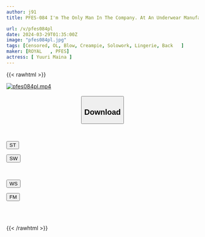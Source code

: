 ```yaml
---
author: j91
title: PFES-084 I'm The Only Man In The Company. At An Underwear Manufacturer Full Of Women, She Is Sexually Harassed Every Day By Her Beautiful Boss Who Stands Out With A Strong Sexual Desire. Yuri Maina

url: /v/pfes084pl
date: 2024-03-29T01:35:00Z
image: "pfes084pl.jpg"
tags: [Censored, OL, Blow, Creampie, Solowork, Lingerie, Back	]
maker: [ROYAL   , PFES]
actress: [ Yuuri Maina ]
---
```



{{< rawhtml >}}

<div class="video" data-videoid="G6YvJMVZqeT1Kj7">
    <a href="javascript:;">
        <img src="/v/pfes084pl/pfes084pl.jpg" width="WIDTH" height="HEIGHT" alt="pfes084pl.mp4" loading="lazy">
    </a>
</div>

<script type="text/javascript" src="https://j91.asia/asset/on-demand-st.js"></script>

<br>
  <link rel="stylesheet" href="https://j91.asia/asset/bs5.css">
  
  <center>
  <button class="btn btn-primary" type="button" data-bs-toggle="collapse" data-bs-target=".multi-collapse" aria-expanded="false" aria-controls="multiCollapseExample1 multiCollapseExample2"><h2>Download</h2></button></center>
</p>
<div class="row">
  <div class="col">
    <div class="collapse multi-collapse" id="multiCollapseExample1">
      <div class="card card-body">
	      	      <br>
<div class="buttons">  
<p><a href="https://streamtape.to/v/G6YvJMVZqeT1Kj7" target="_blank"><button class="btn-hover color-3"><i class="fa fa-download"></i> ST</button></a></p>
<p><a href="https://asnwish.com/3m12ekbiognj" target="_blank"><button class="btn-hover color-2"><i class="fa fa-download"></i> SW</button></a></p></div>
    </div>
  </div>
</div>
  <div class="col">
    <div class="collapse multi-collapse" id="multiCollapseExample2">
      <div class="card card-body">
	      <br>
<div class="buttons">
<p><a href="https://wolfstream.tv/wi4zynjc8m88"><button class="btn-hover color-9"><i class="fa fa-download"></i> WS</button></a></p>
<p><a href="https://filemoon.sx/d/g6iv7hrt1m06"><button class="btn-hover color-8"><i class="fa fa-download"></i> FM</button></a></p></div>
<br><br>
      </div>
    </div>
  </div>
</div>

{{< /rawhtml >}}